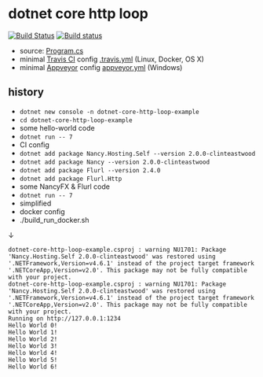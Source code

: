 dotnet core http loop
=====================

[![Build Status](https://travis-ci.org/d-led/dotnet-core-http-loop-example.svg?branch=master)](https://travis-ci.org/d-led/dotnet-core-http-loop-example) [![Build status](https://ci.appveyor.com/api/projects/status/8x0lt0b769alqvi0?svg=true)](https://ci.appveyor.com/project/d-led/dotnet-core-http-loop-example)

- source: [Program.cs](Program.cs)
- minimal [Travis CI](https://travis-ci.org/) config [.travis.yml](.travis.yml) (Linux, Docker, OS X)
- minimal [Appveyor](https://www.appveyor.com/) config [appveyor.yml](appveyor.yml) (Windows)

history
-------

- `dotnet new console -n dotnet-core-http-loop-example`
- `cd dotnet-core-http-loop-example`
- some hello-world code
- `dotnet run -- 7`
- CI config
- `dotnet add package Nancy.Hosting.Self --version 2.0.0-clinteastwood`
- `dotnet add package Nancy --version 2.0.0-clinteastwood`
- `dotnet add package Flurl --version 2.4.0`
- `dotnet add package Flurl.Http`
- some NancyFX & Flurl code
- `dotnet run -- 7`
- simplified
- docker config
- ./build_run_docker.sh

&darr;

```
dotnet-core-http-loop-example.csproj : warning NU1701: Package 'Nancy.Hosting.Self 2.0.0-clinteastwood' was restored using '.NETFramework,Version=v4.6.1' instead of the project target framework '.NETCoreApp,Version=v2.0'. This package may not be fully compatible with your project.
dotnet-core-http-loop-example.csproj : warning NU1701: Package 'Nancy.Hosting.Self 2.0.0-clinteastwood' was restored using '.NETFramework,Version=v4.6.1' instead of the project target framework '.NETCoreApp,Version=v2.0'. This package may not be fully compatible with your project.
Running on http://127.0.0.1:1234
Hello World 0!
Hello World 1!
Hello World 2!
Hello World 3!
Hello World 4!
Hello World 5!
Hello World 6!
```
